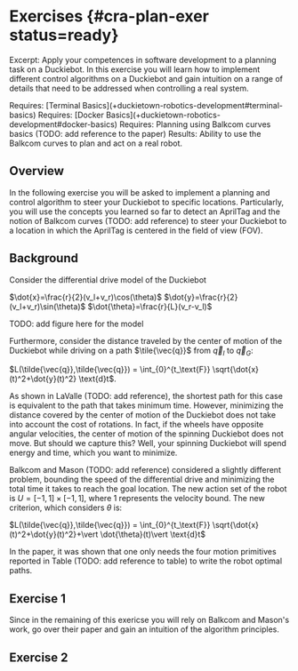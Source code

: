 # Exercises {#cra-plan-exer status=ready}

Excerpt:
Apply your competences in software development to a planning task on a Duckiebot.
In this exercise you will learn how to implement different control algorithms on a Duckiebot and gain intuition on a range of details that need to be addressed when controlling a real system.

 <div class='requirements' markdown='1'>
 Requires: [Terminal Basics](+duckietown-robotics-development#terminal-basics)
 Requires: [Docker Basics](+duckietown-robotics-development#docker-basics)
 Requires: Planning using Balkcom curves basics (TODO: add reference to the paper)
 Results: Ability to use the Balkcom curves to plan and act on a real robot. </div> <minitoc/>

 ## Overview
 In the following exercise you will be asked to implement a planning and control algorithm to steer your Duckiebot to specific locations.
 Particularly, you will use the concepts you learned so far to detect an AprilTag and the notion of Balkcom curves (TODO: add reference) to steer your Duckiebot to a location in which the AprilTag is centered in the field of view (FOV).

 ## Background
 Consider the differential drive model of the Duckiebot

 $\dot{x}=\frac{r}{2}(v_l+v_r)\cos(\theta)$
 $\dot{y}=\frac{r}{2}(v_l+v_r)\sin(\theta)$
 $\dot{\theta}=\frac{r}{L}(v_r-v_l)$

 TODO: add figure here for the model

Furthermore, consider the distance traveled by the center of motion of the Duckiebot while driving on a path $\tile{\vec{q}}$ from $\vec{q}_I$ to $\vec{q}_G$:

$L(\tilde{\vec{q}},\tilde{\vec{q}}) = \int_{0}^{t_\text{F}} \sqrt{\dot{x}(t)^2+\dot{y}(t)^2} \text{d}t$.

As shown in LaValle (TODO: add reference), the shortest path for this case is equivalent to the path that takes minimum time. However, minimizing the distance covered by the center of motion
of the Duckiebot does not take into account the cost of rotations. In fact, if the wheels have opposite angular velocities, the center of motion of the spinning Duckiebot does not move. But should we capture this?
Well, your spinning Duckiebot will spend energy and time, which you want to minimize.

Balkcom and Mason (TODO: add reference) considered a slightly different problem, bounding the speed of the differential drive and minimizing the total time it takes to reach the goal location.
The new action set of the robot is $U=[-1,1]\times [-1,1]$, where 1 represents the velocity bound. The new criterion, which considers $\theta$ is:

$L(\tilde{\vec{q}},\tilde{\vec{q}}) = \int_{0}^{t_\text{F}} \sqrt{\dot{x}(t)^2+\dot{y}(t)^2}+\vert \dot{\theta}(t)\vert \text{d}t$

In the paper, it was shown that one only needs the four motion primitives reported in Table (TODO: add reference to table) to write the robot optimal paths.

## Exercise 1
Since in the remaining of this exericse you will rely on Balkcom and Mason's work, go over their paper and gain an intuition of the algorithm principles.

## Exercise 2

